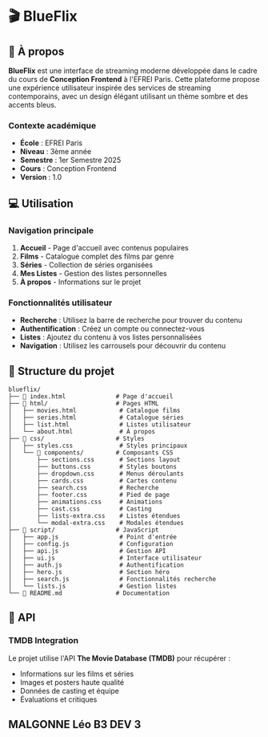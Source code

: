 # 🎬 BlueFlix


## 🎯 À propos

**BlueFlix** est une interface de streaming moderne développée dans le cadre du cours de **Conception Frontend** à l'EFREI Paris. Cette plateforme propose une expérience utilisateur inspirée des services de streaming contemporains, avec un design élégant utilisant un thème sombre et des accents bleus.

### Contexte académique
- **École** : EFREI Paris
- **Niveau** : 3ème année
- **Semestre** : 1er Semestre 2025
- **Cours** : Conception Frontend
- **Version** : 1.0





## 💻 Utilisation

### Navigation principale
1. **Accueil** - Page d'accueil avec contenus populaires
2. **Films** - Catalogue complet des films par genre
3. **Séries** - Collection de séries organisées
4. **Mes Listes** - Gestion des listes personnelles
5. **À propos** - Informations sur le projet

### Fonctionnalités utilisateur
- **Recherche** : Utilisez la barre de recherche pour trouver du contenu
- **Authentification** : Créez un compte ou connectez-vous
- **Listes** : Ajoutez du contenu à vos listes personnalisées
- **Navigation** : Utilisez les carrousels pour découvrir du contenu

## 📁 Structure du projet

```
blueflix/
├── 📄 index.html              # Page d'accueil
├── 📁 html/                   # Pages HTML
│   ├── movies.html            # Catalogue films
│   ├── series.html            # Catalogue séries  
│   ├── list.html              # Listes utilisateur
│   └── about.html             # À propos
├── 📁 css/                    # Styles
│   ├── styles.css             # Styles principaux
│   └── 📁 components/         # Composants CSS
│       ├── sections.css       # Sections layout
│       ├── buttons.css        # Styles boutons
│       ├── dropdown.css       # Menus déroulants
│       ├── cards.css          # Cartes contenu
│       ├── search.css         # Recherche
│       ├── footer.css         # Pied de page
│       ├── animations.css     # Animations
│       ├── cast.css           # Casting
│       ├── lists-extra.css    # Listes étendues
│       └── modal-extra.css    # Modales étendues
├── 📁 script/                 # JavaScript
│   ├── app.js                 # Point d'entrée
│   ├── config.js              # Configuration
│   ├── api.js                 # Gestion API
│   ├── ui.js                  # Interface utilisateur
│   ├── auth.js                # Authentification
│   ├── hero.js                # Section héro
│   ├── search.js              # Fonctionnalités recherche
│   └── lists.js               # Gestion listes
└── 📄 README.md               # Documentation
```

## 🔌 API

### TMDB Integration
Le projet utilise l'API **The Movie Database (TMDB)** pour récupérer :
- Informations sur les films et séries
- Images et posters haute qualité
- Données de casting et équipe
- Évaluations et critiques


## MALGONNE Léo B3 DEV 3